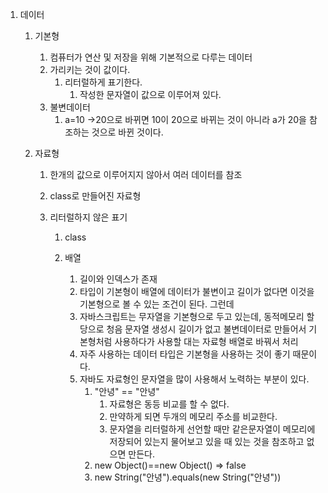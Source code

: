 1. 데이터

   1. 기본형

      1. 컴퓨터가 연산 및 저장을 위해 기본적으로 다루는 데이터
      2. 가리키는 것이 값이다.
         1. 리터럴하게 표기한다.
            1. 작성한 문자열이 값으로 이루어져 있다.
      3. 불변데이터
         1. a=10 ->20으로 바뀌면 10이 20으로 바뀌는 것이 아니라 a가 20을 참조하는 것으로 바뀐 것이다.

   2. 자료형

      1. 한개의 값으로 이루어지지 않아서 여러 데이터를 참조

      2. class로 만들어진 자료형

      3. 리터럴하지 않은 표기

         1. class

         1. 배열
            1. 길이와 인덱스가 존재
            2. 타입이 기본형이 배열에 데이터가 불변이고 길이가 없다면 이것을 기본형으로 볼 수 있는 조건이 된다. 그런데
            3. 자바스크립트는 무자열을 기본형으로 두고 있는데, 동적메모리 할당으로 청음 문자열 생성시 길이가 없고 불변데이터로 만들어서 기본형처럼 사용하다가 사용할 대는 자료형 배열로 바꿔서 처리
            4. 자주 사용하는 데이터 타입은 기본형을 사용하는 것이 좋기 때문이다.
            5. 자바도 자료형인 문자열을 많이 사용해서 노력하는 부분이 있다.
               1. "안녕" == "안녕"
                  1. 자료형은 동등 비교를 할 수 없다.
                  2. 만약하게 되면 두개의 메모리 주소를 비교한다.
                  3. 문자열을 리터럴하게 선언할 때만 같은문자열이 메모리에 저장되어 있는지 물어보고 있을 때 있는 것을 참조하고 없으면 만든다. 
               2. new Object()==new Object() => false
               3. new String("안녕").equals(new String("안녕"))